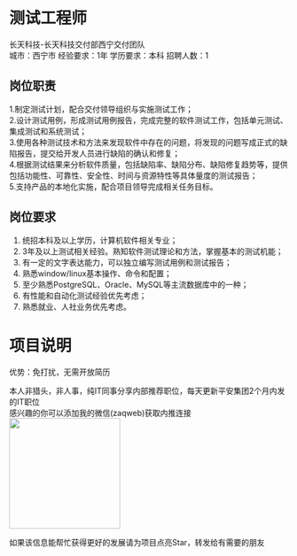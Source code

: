 # 测试工程师
长天科技-长天科技交付部西宁交付团队  
城市：西宁市 经验要求：1年 学历要求：本科  招聘人数：1

## 岗位职责
1.制定测试计划，配合交付领导组织与实施测试工作；   
2.设计测试用例，形成测试用例报告，完成完整的软件测试工作，包括单元测试、集成测试和系统测试；   
3.使用各种测试技术和方法来发现软件中存在的问题，将发现的问题写成正式的缺陷报告，提交给开发人员进行缺陷的确认和修复；   
4.根据测试结果来分析软件质量，包括缺陷率、缺陷分布、缺陷修复趋势等，提供包括功能性、可靠性、安全性、时间与资源特性等具体量度的测试报告；   
5.支持产品的本地化实施，配合项目领导完成相关任务目标。

## 岗位要求
1. 统招本科及以上学历，计算机软件相关专业；   
2. 3年及以上测试相关经验。熟知软件测试理论和方法，掌握基本的测试机能；   
3. 有一定的文字表达能力，可以独立编写测试用例和测试报告；   
4. 熟悉window/linux基本操作、命令和配置；   
5. 至少熟悉PostgreSQL、Oracle、MySQL等主流数据库中的一种；   
6. 有性能和自动化测试经验优先考虑；   
7. 熟悉就业、人社业务优先考虑。

# 项目说明

优势：免打扰，无需开放简历

本人非猎头，非人事，纯IT同事分享内部推荐职位，每天更新平安集团2个月内发的IT职位  
感兴趣的你可以添加我的微信(zaqweb)获取内推连接  
<img src="https://github.com/zaqweb/PA-IT-JOBS/blob/master/WechatICode.jpeg"  height="200" width="200">

如果该信息能帮忙获得更好的发展请为项目点亮Star，转发给有需要的朋友




